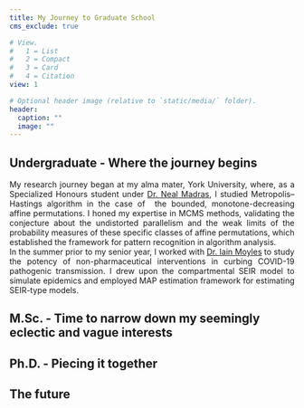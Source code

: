 ```yaml
---
title: My Journey to Graduate School
cms_exclude: true

# View.
#   1 = List
#   2 = Compact
#   3 = Card
#   4 = Citation
view: 1

# Optional header image (relative to `static/media/` folder).
header:
  caption: ""
  image: ""
---
```

## Undergraduate - Where the journey begins

<div style='text-align: justify' font-family: "Garamond", serif;>
My research journey began at my alma mater, York University, where, as a Specialized Honours student under <a href="https://madras.mathstats.yorku.ca/">Dr. Neal Madras</a>, I studied Metropolis–Hastings algorithm in the case of  the bounded, monotone-decreasing affine permutations. I honed my expertise in MCMS methods, validating the conjecture about the undistorted parallelism and the weak limits of the probability measures of these specific classes of affine permutations, which established the framework for pattern recognition in algorithm analysis. 
<br>
In the summer prior to my senior year, I worked with <a href="https://www.yorku.ca/professor/imoyles/">Dr. Iain Moyles</a> to study the potency of non-pharmaceutical interventions in curbing COVID-19 pathogenic transmission. I drew upon the compartmental SEIR model to simulate epidemics and employed MAP estimation framework for estimating SEIR-type models.
</div>

## M.Sc. - Time to narrow down my seemingly eclectic and vague interests


## Ph.D. - Piecing it together

## The future
